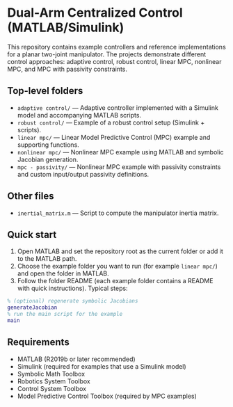 # Dual-Arm Centralized Control (MATLAB/Simulink)

This repository contains example controllers and reference implementations for a planar two-joint manipulator. The projects demonstrate different control approaches: adaptive control, robust control, linear MPC, nonlinear MPC, and MPC with passivity constraints.

## Top-level folders
- `adaptive control/` — Adaptive controller implemented with a Simulink model and accompanying MATLAB scripts.
- `robust control/` — Example of a robust control setup (Simulink + scripts).
- `linear mpc/` — Linear Model Predictive Control (MPC) example and supporting functions.
- `nonlinear mpc/` — Nonlinear MPC example using MATLAB and symbolic Jacobian generation.
- `mpc - passivity/` — Nonlinear MPC example with passivity constraints and custom input/output passivity definitions.

## Other files
- `inertial_matrix.m` — Script to compute the manipulator inertia matrix.

## Quick start
1. Open MATLAB and set the repository root as the current folder or add it to the MATLAB path.
2. Choose the example folder you want to run (for example `linear mpc/`) and open the folder in MATLAB.
3. Follow the folder README (each example folder contains a README with quick instructions). Typical steps:

```matlab
% (optional) regenerate symbolic Jacobians
generateJacobian
% run the main script for the example
main
```

## Requirements
- MATLAB (R2019b or later recommended)
- Simulink (required for examples that use a Simulink model)
- Symbolic Math Toolbox
- Robotics System Toolbox
- Control System Toolbox
- Model Predictive Control Toolbox (required by MPC examples)
